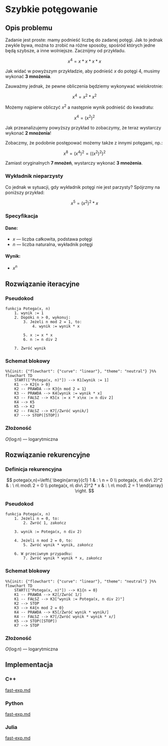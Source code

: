 # Szybkie potęgowanie

## Opis problemu

Zadanie jest proste: mamy podnieść liczbę do zadanej potęgi. Jak to jednak zwykle bywa, można to zrobić na różne sposoby, spośród których jedne będą szybsze, a inne wolniejsze. Zacznijmy od przykładu.

$$
x^4=x*x*x*x
$$

Jak widać w powyższym przykładzie, aby podnieść $x$ do potęgi 4, musimy wykonać **3 mnożenia**.

Zauważmy jednak, że pewne obliczenia będziemy wykonywać wielokrotnie:

$$
x^4=x^2*x^2
$$

Możemy najpierw obliczyć $x^2$ a następnie wynik podnieść do kwadratu:

$$
x^4=(x^2)^2
$$

Jak przeanalizujemy powyższy przykład to zobaczymy, że teraz wystarczy wykonać **2 mnożenia**!

Zobaczmy, że podobnie postępować możemy także z innymi potęgami, np.:

$$
x^8=(x^4)^2=((x^2)^2)^2
$$

Zamiast oryginalnych **7 mnożeń**, wystarczy wykonać **3 mnożenia**.

### Wykładnik nieparzysty

Co jednak w sytuacji, gdy wykładnik potęgi nie jest parzysty? Spójrzmy na poniższy przykład:

$$
x^5=(x^2)^2*x
$$

### Specyfikacja

#### Dane:

* $x$ — liczba całkowita, podstawa potęgi
* $n$ — liczba naturalna, wykładnik potęgi

#### Wynik:

* $x^n$

## Rozwiązanie iteracyjne

### Pseudokod

```
funkcja Potega(x, n)
    1. wynik := 1
    2. Dopóki n > 0, wykonuj:
        3. Jeżeli n mod 2 = 1, to:
            4. wynik := wynik * x
        
        5. x := x * x
        6. n := n div 2
    
    7. Zwróć wynik
```

### Schemat blokowy

```mermaid
%%{init: {"flowchart": {"curve": "linear"}, "theme": "neutral"} }%%
flowchart TD
	START(["Potega(x, n)"]) --> K1[wynik := 1]
	K1 --> K2{n > 0}
	K2 -- PRAWDA --> K3{n mod 2 = 1}
	K3 -- PRAWDA --> K4[wynik := wynik * x]
	K3 -- FAŁSZ --> K5[x := x * x\nx := n div 2]
	K4 --> K5
	K5 --> K2
	K2 -- FAŁSZ --> K7[/Zwróć wynik/]
	K7 ---> STOP([STOP])
```

### Złożoność

$O(\log{n})$ — logarytmiczna

## Rozwiązanie rekurencyjne

### Definicja rekurencyjna

$$
potega(x,n)=\left\{ \begin{array}{c1}
1 & : \ n = 0 \\
potega(x, n\ div\ 2)^2 & : \ n\ mod\ 2 = 0 \\
potega(x, n\ div\ 2)^2 * x & : \ n\ mod\ 2 = 1
\end{array} \right.
$$

### Pseudokod

```
funkcja Potega(x, n)
    1. Jeżeli n = 0, to:
        2. Zwróć 1, zakończ
    
    3. wynik := Potega(x, n div 2)

    4. Jeżeli n mod 2 = 0, to:
        5. Zwróć wynik * wynik, zakończ
    
    6. W przeciwnym przypadku:
        7. Zwróć wynik * wynik * x, zakończ
```

### Schemat blokowy

```mermaid
%%{init: {"flowchart": {"curve": "linear"}, "theme": "neutral"} }%%
flowchart TD
	START(["Potega(x, n)"]) --> K1{n = 0}
	K1 -- PRAWDA --> K2[/Zwróć 1/]
	K1 -- FAŁSZ --> K3["wynik := Potega(x, n div 2)"]
	K2 --> STOP
	K3 --> K4{n mod 2 = 0}
	K4 -- PRAWDA --> K5[/Zwróć wynik * wynik/]
	K4 -- FAŁSZ --> K7[/Zwróć wynik * wynik * x/]
	K5 --> STOP([STOP])
	K7 --> STOP
```

### Złożoność

$O(\log{n})$ — logarytmiczna

## Implementacja

### C++

[fast-exp.md](../../programming/c++/algorithms/numerical-methods/fast-exp.md)

### Python

[fast-exp.md](../../programming/python/algorithms/numerical-methods/fast-exp.md)

### Julia

[fast-exp.md](../../programming/julia/algorithms/numerical-methods/fast-exp.md)
